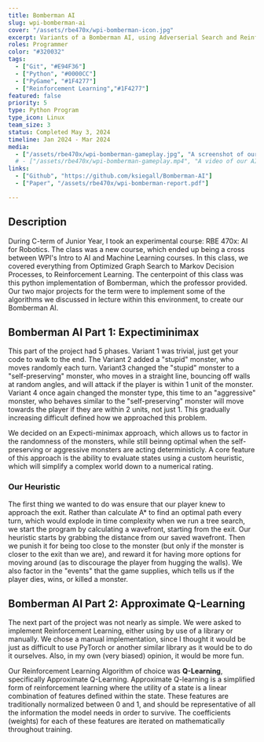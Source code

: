 ```yaml
---
title: Bomberman AI
slug: wpi-bomberman-ai
cover: "/assets/rbe470x/wpi-bomberman-icon.jpg"
excerpt: Variants of a Bomberman AI, using Adverserial Search and Reinforcement Learning.
roles: Programmer
color: "#320032"
tags:
  - ["Git", "#E94F36"]
  - ["Python", "#0000CC"]
  - ["PyGame", "#1F4277"]
  - ["Reinforcement Learning","#1F4277"]
featured: false
priority: 5
type: Python Program
type_icon: Linux
team_size: 3
status: Completed May 3, 2024
timeline: Jan 2024 - Mar 2024
media:
  - ["/assets/rbe470x/wpi-bomberman-gameplay.jpg", "A screenshot of our AI playing the game"]
  # - ["/assets/rbe470x/wpi-bomberman-gameplay.mp4", "A video of our AI playing the game"]
links:
  - ["Github", "https://github.com/ksiegall/Bomberman-AI"]
  - ["Paper", "/assets/rbe470x/wpi-bomberman-report.pdf"]

---
```



## Description
During C-term of Junior Year, I took an experimental course: RBE 470x: AI for Robotics. The class was a new course, which ended up being a cross between WPI's Intro to AI and Machine Learning courses. In this class, we covered everything from Optimized Graph Search to Markov Decision Processes, to Reinforcement Learning. The centerpoint of this class was this python implementation of Bomberman, which the professor provided. Our two major projects for the term were to implement some of the algorithms we discussed in lecture within this environment, to create our Bomberman AI.


## Bomberman AI Part 1: Expectiminimax

This part of the project had 5 phases. Variant 1 was trivial, just get your code to walk to the end. The Variant 2 added a "stupid" monster, who moves randomly each turn. Variant3 changed the "stupid" monster to a "self-preserving" monster, who moves in a straight line, bouncing off walls at random angles, and will attack if the player is within 1 unit of the monster. Variant 4 once again changed the monster type, this time to an "aggressive" monster, who behaves similar to the "self-preserving" monster will move towards the player if they are within 2 units, not just 1. This gradually increasing difficult defined how we approached this problem.

We decided on an Expecti-minimax approach, which allows us to factor in the randomness of the monsters, while still beinng optimal when the self-preserving or aggressive monsters are acting deterministicly. A core feature of this approach is the ability to evaluate states using a custom heuristic, which will simplify a complex world down to a numerical rating.

### Our Heuristic

The first thing we wanted to do was ensure that our player knew to approach the exit. Rather than calculate A* to find an optimal path every turn, which would explode in time complexity when we run a tree search, we start the program by calculating a wavefront, starting from the exit. Our heuristic starts by grabbing the distance from our saved wavefront. Then we punish it for being too close to the monster (but only if the monster is closer to the exit than we are), and reward it for having more options for moving around (as to discourage the player from hugging the walls). We also factor in the "events" that the game supplies, which tells us if the player dies, wins, or killed a monster.

## Bomberman AI Part 2: Approximate Q-Learning

The next part of the project was not nearly as simple. We were asked to implement Reinforcement Learning, either using by use of a library or manually. We chose a manual implementation, since I thought it would be just as difficult to use PyTorch or another similar library as it would be to do it ourselves. Also, in my own (very biased) opinion, it would be more fun.

Our Reinforcement Learning Algorithm of choice was **Q-Learning**, specifically Approximate Q-Learning. Approximate Q-learning is a simplified form of reinforcement learning where the utility of a state is a linear combination of features defined within the state. These features are traditionally normalized between 0 and 1, and should be representative of all the information the model needs in order to survive. The coefficients (weights) for each of these features are iterated on mathematically throughout training.

